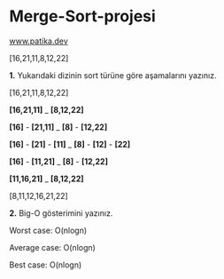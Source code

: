 # Merge-Sort-projesi
www.patika.dev

[16,21,11,8,12,22]

**1.** Yukarıdaki dizinin sort türüne göre aşamalarını yazınız.

[16,21,11,8,12,22]

**[16,21,11]** _ **[8,12,22]**

**[16]** - **[21,11]** _ **[8]** - **[12,22]**

**[16]** - **[21]** - **[11]** _ **[8]** - **[12]** - **[22]**

**[16]** - **[11,21]** _ **[8]** - **[12,22]**

**[11,16,21]** _ **[8,12,22]**

[8,11,12,16,21,22]

**2.** Big-O gösterimini yazınız.

Worst case: O(nlogn)

Average case: O(nlogn)

Best case: O(nlogn)
